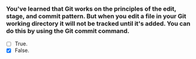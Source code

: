 ### You've learned that Git works on the principles of the edit, stage, and commit pattern. But when you edit a file in your Git working directory it will not be tracked until it's added. You can do this by using the Git commit command.

- [ ] True.
- [x] False.
